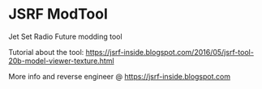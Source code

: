 # JSRF ModTool
 Jet Set Radio Future modding tool

Tutorial about the tool: https://jsrf-inside.blogspot.com/2016/05/jsrf-tool-20b-model-viewer-texture.html

More info and reverse engineer @ https://jsrf-inside.blogspot.com
